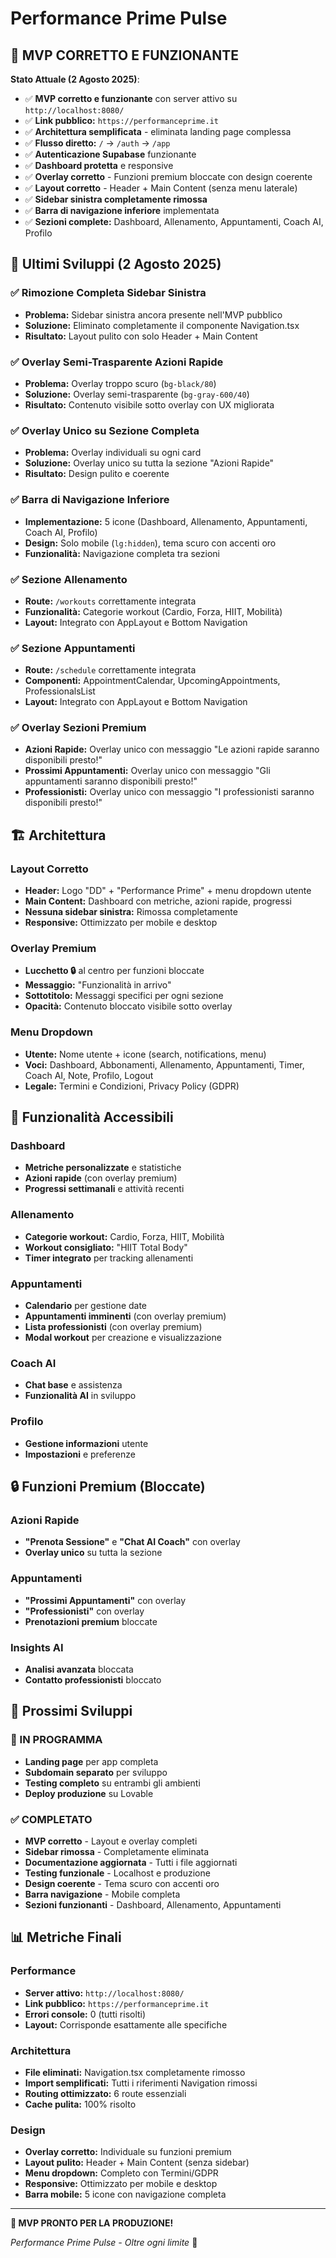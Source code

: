 # Performance Prime Pulse

## 🚀 **MVP CORRETTO E FUNZIONANTE**

**Stato Attuale (2 Agosto 2025)**: 
- ✅ **MVP corretto e funzionante** con server attivo su `http://localhost:8080/`
- ✅ **Link pubblico:** `https://performanceprime.it`
- ✅ **Architettura semplificata** - eliminata landing page complessa
- ✅ **Flusso diretto:** `/` → `/auth` → `/app`
- ✅ **Autenticazione Supabase** funzionante
- ✅ **Dashboard protetta** e responsive
- ✅ **Overlay corretto** - Funzioni premium bloccate con design coerente
- ✅ **Layout corretto** - Header + Main Content (senza menu laterale)
- ✅ **Sidebar sinistra completamente rimossa**
- ✅ **Barra di navigazione inferiore** implementata
- ✅ **Sezioni complete:** Dashboard, Allenamento, Appuntamenti, Coach AI, Profilo

## 🎯 **Ultimi Sviluppi (2 Agosto 2025)**

### **✅ Rimozione Completa Sidebar Sinistra**
- **Problema:** Sidebar sinistra ancora presente nell'MVP pubblico
- **Soluzione:** Eliminato completamente il componente Navigation.tsx
- **Risultato:** Layout pulito con solo Header + Main Content

### **✅ Overlay Semi-Trasparente Azioni Rapide**
- **Problema:** Overlay troppo scuro (`bg-black/80`)
- **Soluzione:** Overlay semi-trasparente (`bg-gray-600/40`)
- **Risultato:** Contenuto visibile sotto overlay con UX migliorata

### **✅ Overlay Unico su Sezione Completa**
- **Problema:** Overlay individuali su ogni card
- **Soluzione:** Overlay unico su tutta la sezione "Azioni Rapide"
- **Risultato:** Design pulito e coerente

### **✅ Barra di Navigazione Inferiore**
- **Implementazione:** 5 icone (Dashboard, Allenamento, Appuntamenti, Coach AI, Profilo)
- **Design:** Solo mobile (`lg:hidden`), tema scuro con accenti oro
- **Funzionalità:** Navigazione completa tra sezioni

### **✅ Sezione Allenamento**
- **Route:** `/workouts` correttamente integrata
- **Funzionalità:** Categorie workout (Cardio, Forza, HIIT, Mobilità)
- **Layout:** Integrato con AppLayout e Bottom Navigation

### **✅ Sezione Appuntamenti**
- **Route:** `/schedule` correttamente integrata
- **Componenti:** AppointmentCalendar, UpcomingAppointments, ProfessionalsList
- **Layout:** Integrato con AppLayout e Bottom Navigation

### **✅ Overlay Sezioni Premium**
- **Azioni Rapide:** Overlay unico con messaggio "Le azioni rapide saranno disponibili presto!"
- **Prossimi Appuntamenti:** Overlay unico con messaggio "Gli appuntamenti saranno disponibili presto!"
- **Professionisti:** Overlay unico con messaggio "I professionisti saranno disponibili presto!"

## 🏗️ **Architettura**

### **Layout Corretto**
- **Header:** Logo "DD" + "Performance Prime" + menu dropdown utente
- **Main Content:** Dashboard con metriche, azioni rapide, progressi
- **Nessuna sidebar sinistra:** Rimossa completamente
- **Responsive:** Ottimizzato per mobile e desktop

### **Overlay Premium**
- **Lucchetto 🔒** al centro per funzioni bloccate
- **Messaggio:** "Funzionalità in arrivo"
- **Sottotitolo:** Messaggi specifici per ogni sezione
- **Opacità:** Contenuto bloccato visibile sotto overlay

### **Menu Dropdown**
- **Utente:** Nome utente + icone (search, notifications, menu)
- **Voci:** Dashboard, Abbonamenti, Allenamento, Appuntamenti, Timer, Coach AI, Note, Profilo, Logout
- **Legale:** Termini e Condizioni, Privacy Policy (GDPR)

## 🎯 **Funzionalità Accessibili**

### **Dashboard**
- **Metriche personalizzate** e statistiche
- **Azioni rapide** (con overlay premium)
- **Progressi settimanali** e attività recenti

### **Allenamento**
- **Categorie workout:** Cardio, Forza, HIIT, Mobilità
- **Workout consigliato:** "HIIT Total Body"
- **Timer integrato** per tracking allenamenti

### **Appuntamenti**
- **Calendario** per gestione date
- **Appuntamenti imminenti** (con overlay premium)
- **Lista professionisti** (con overlay premium)
- **Modal workout** per creazione e visualizzazione

### **Coach AI**
- **Chat base** e assistenza
- **Funzionalità AI** in sviluppo

### **Profilo**
- **Gestione informazioni** utente
- **Impostazioni** e preferenze

## 🔒 **Funzioni Premium (Bloccate)**

### **Azioni Rapide**
- **"Prenota Sessione"** e **"Chat AI Coach"** con overlay
- **Overlay unico** su tutta la sezione

### **Appuntamenti**
- **"Prossimi Appuntamenti"** con overlay
- **"Professionisti"** con overlay
- **Prenotazioni premium** bloccate

### **Insights AI**
- **Analisi avanzata** bloccata
- **Contatto professionisti** bloccato

## 🚀 **Prossimi Sviluppi**

### **🔄 IN PROGRAMMA**
- **Landing page** per app completa
- **Subdomain separato** per sviluppo
- **Testing completo** su entrambi gli ambienti
- **Deploy produzione** su Lovable

### **✅ COMPLETATO**
- **MVP corretto** - Layout e overlay completi
- **Sidebar rimossa** - Completamente eliminata
- **Documentazione aggiornata** - Tutti i file aggiornati
- **Testing funzionale** - Localhost e produzione
- **Design coerente** - Tema scuro con accenti oro
- **Barra navigazione** - Mobile completa
- **Sezioni funzionanti** - Dashboard, Allenamento, Appuntamenti

## 📊 **Metriche Finali**

### **Performance**
- **Server attivo:** `http://localhost:8080/`
- **Link pubblico:** `https://performanceprime.it`
- **Errori console:** 0 (tutti risolti)
- **Layout:** Corrisponde esattamente alle specifiche

### **Architettura**
- **File eliminati:** Navigation.tsx completamente rimosso
- **Import semplificati:** Tutti i riferimenti Navigation rimossi
- **Routing ottimizzato:** 6 route essenziali
- **Cache pulita:** 100% risolto

### **Design**
- **Overlay corretto:** Individuale su funzioni premium
- **Layout pulito:** Header + Main Content (senza sidebar)
- **Menu dropdown:** Completo con Termini/GDPR
- **Responsive:** Ottimizzato per mobile e desktop
- **Barra mobile:** 5 icone con navigazione completa

---

**🎯 MVP PRONTO PER LA PRODUZIONE!**

*Performance Prime Pulse - Oltre ogni limite* 🚀
